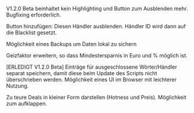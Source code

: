 V1.2.0 Beta beinhaltet kein Highlighting und Button zum Ausblenden mehr. Bugfixing erforderlich.

Button hinzufügen: Diesen Händler ausblenden. Händler ID wird dann auf die Blacklist gesetzt.

Möglichkeit eines Backups um Daten lokal zu sichern

Geizfaktor erweitern, so dass Mindestersparnis in Euro und % möglich ist. 

[ERLEDIGT V1.2.0 Beta] 
Einträge für ausgeschlossene Wörter/Händler separat speichern, damit diese beim Update des Scripts nicht überschrieben werden. Möglichkeit eines UI im Browser mit leichterer Nutzung.

Zu teure Deals in kleiner Form darstellen (Hotness und Preis). Möglichkeit zum aufklappen.
